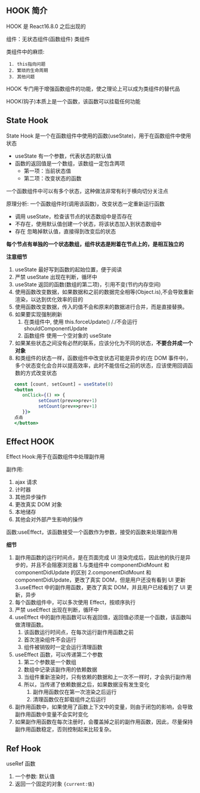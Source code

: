 ## HOOK 简介

HOOK 是 React16.8.0 之后出现的

组件：无状态组件(函数组件) 类组件

类组件中的麻烦:

```react
 1. this指向问题
 2. 繁琐的生命周期
 3. 其他问题
```

HOOK 专门用于增强函数组件的功能，使之理论上可以成为类组件的替代品

HOOK(钩子)本质上是一个函数，该函数可以挂载任何功能

## State Hook

State Hook 是一个在函数组件中使用的函数(useState)，用于在函数组件中使用状态

- useState 有一个参数，代表状态的默认值
- 函数的返回值是一个数组，该数组一定包含两项
  - 第一项：当前状态值
  - 第二项：改变状态的函数

一个函数组件中可以有多个状态，这种做法非常有利于横向切分关注点

原理分析:
一个函数组件时(调用该函数)，改变状态一定重新运行函数

- 调用 useState，检查该节点的状态数组中是否存在
- 不存在，使用默认值创建一个状态，将该状态加入到状态数组中
- 存在 忽略掉默认值，直接得到改变后的状态

**每个节点有单独的一个状态数组，组件状态是附着在节点上的，是相互独立的**

**注意细节**

1. useState 最好写到函数的起始位置，便于阅读
2. 严禁 useState 出现在判断，循环中
3. useState 返回的函数(数组的第二项)，引用不变(节约内存空间)
4. 使用函数改变数据，如果数据和之前的数据完全相等(Object.is),不会导致重新渲染，以达到优化效率的目的
5. 使用函数改变数据，传入的值不会和原来的数据进行合并，而是直接替换。
6. 如果要实现强制刷新
   1. 在类组件中, 使用 this.forceUpdate() /./不会运行 shouldComponentUpdate
   2. 函数组件 使用一个空对象的 useState
7. 如果某些状态之间没有必然的联系，应该分化为不同的状态，**不要合并成一个对象**
8. 和类组件的状态一样，函数组件中改变状态可能是异步的(在 DOM 事件中)，多个状态变化会合并以提高效率，此时不能信任之前的状态，应该使用回调函数的方式改变状态

```jsx
   const [count, setCount] = useState(0)
   <button
      onClick={() => {
            setCount(prev=>prev+1)
            setCount(prev=>prev+1)
      }}>
   点击
   </button>
```

## Effect HOOK

Effect Hook:用于在函数组件中处理副作用

副作用:

1. ajax 请求
2. 计时器
3. 其他异步操作
4. 更改真实 DOM 对象
5. 本地储存
6. 其他会对外部产生影响的操作

函数:useEffect，该函数接受一个函数作为参数，接受的函数来处理副作用

**细节**

1. 副作用函数的运行时间点，是在页面完成 UI 渲染完成后，因此他的执行是异步的，并且不会阻塞浏览器 1.与类组件中 componentDidMount 和 componentDidUpdate 的区别
   2.componentDidMount 和 componentDidUpdate，更改了真实 DOM，但是用户还没有看到 UI 更新
   3.useEffect 中的副作用函数，更改了真实 DOM，并且用户已经看到了 UI 更新，异步
2. 每个函数组件中，可以多次使用 Effect，按顺序执行
3. 严禁 useEffect 出现在判断，循环中
4. useEffect 中的副作用函数可以有返回值，返回值必须是一个函数，该函数叫做清理函数。
   1. 该函数运行时间点，在每次运行副作用函数之前
   2. 首次渲染组件不会运行
   3. 组件被销毁时一定会运行清理函数
5. useEffect 函数，可以传递第二个参数
   1. 第二个参数是一个数组
   2. 数组中记录该副作用的依赖数据
   3. 当组件重新渲染时，只有依赖的数据和上一次不一样时，才会执行副作用
   4. 所以，当传递了依赖数据之后，如果数据没有发生变化
      1. 副作用函数仅在第一次渲染之后运行
      2. 清理函数仅在卸载组件之后运行
6. 副作用函数中，如果使用了函数上下文中的变量，则由于闭包的影响，会导致副作用函数中变量不会实时变化
7. 如果副作用函数在每次注册时，会覆盖掉之前的副作用函数，因此，尽量保持副作用函数稳定，否则控制起来比较复杂。

## Ref Hook

useRef 函数

1. 一个参数: 默认值
2. 返回一个固定的对象 `{current:值}`
